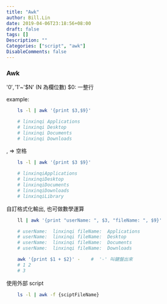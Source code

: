 ```yaml
---
title: "Awk"
author: Bill.Lin
date: 2019-04-06T23:18:56+08:00
draft: false
tags: []
Description: ""
Categories: ["script", "awk"]
DisableComments: false
---
```


### Awk

'$0','$1'~'$N' (N 為欄位數)
$0: 一整行

example:

```zsh 
    ls -l | awk '{print $3,$9}'

    # linxinqi Applications
    # linxinqi Desktop
    # linxinqi Documents
    # linxinqi Downloads
```

, => 空格

```zsh 
    ls -l | awk '{print $3 $9}'

    # linxinqiApplications
    # linxinqiDesktop
    # linxinqiDocuments
    # linxinqiDownloads
    # linxinqiLibrary
```
自訂格式化輸出, 也可做數學運算

```zsh
    ll | awk '{print "userName: ", $3, "fileName: ", $9}'

    # userName:  linxinqi fileName:  Applications
    # userName:  linxinqi fileName:  Desktop
    # userName:  linxinqi fileName:  Documents
    # userName:  linxinqi fileName:  Downloads

    awk '{print $1 + $2}' -    #  '-' 叫鍵盤出來
    # 1 2
    # 3
```

使用外部 script

```zsh
    ls -l | awk -f {sciptFileName}

```


